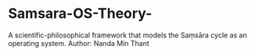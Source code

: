 # Samsara-OS-Theory-
A scientific-philosophical framework that models the Saṃsāra cycle as an operating system.   Author: Nanda Min Thant
